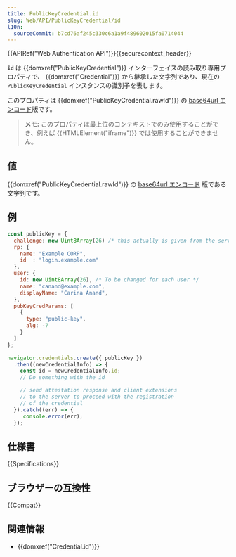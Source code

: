 ```yaml
---
title: PublicKeyCredential.id
slug: Web/API/PublicKeyCredential/id
l10n:
  sourceCommit: b7cd76af245c330c6a1a9f489602015fa0714044
---
```


{{APIRef("Web Authentication API")}}{{securecontext_header}}

**`id`** は {{domxref("PublicKeyCredential")}} インターフェイスの読み取り専用プロパティで、 {{domxref("Credential")}} から継承した文字列であり、現在の `PublicKeyCredential` インスタンスの識別子を表します。

このプロパティは {{domxref("PublicKeyCredential.rawId")}} の [base64url エンコード](/ja/docs/Glossary/Base64)版です。

> **メモ:** このプロパティは最上位のコンテキストでのみ使用することができ、例えば {{HTMLElement("iframe")}} では使用することができません。

## 値

{{domxref("PublicKeyCredential.rawId")}} の [base64url エンコード](/ja/docs/Glossary/Base64) 版である文字列です。

## 例

```js
const publicKey = {
  challenge: new Uint8Array(26) /* this actually is given from the server */,
  rp: {
    name: "Example CORP",
    id  : "login.example.com"
  },
  user: {
    id: new Uint8Array(26), /* To be changed for each user */
    name: "canand@example.com",
    displayName: "Carina Anand",
  },
  pubKeyCredParams: [
    {
      type: "public-key",
      alg: -7
    }
  ]
};

navigator.credentials.create({ publicKey })
  .then((newCredentialInfo) => {
    const id = newCredentialInfo.id;
    // Do something with the id

    // send attestation response and client extensions
    // to the server to proceed with the registration
    // of the credential
  }).catch((err) => {
     console.error(err);
  });
```

## 仕様書

{{Specifications}}

## ブラウザーの互換性

{{Compat}}

## 関連情報

- {{domxref("Credential.id")}}
